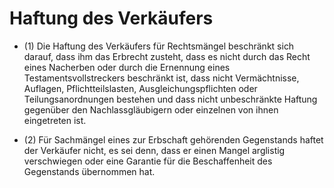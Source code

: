 # Haftung des Verkäufers

- (1) Die Haftung des Verkäufers für Rechtsmängel beschränkt sich darauf, dass ihm das Erbrecht zusteht, dass es nicht durch das Recht eines Nacherben oder durch die Ernennung eines Testamentsvollstreckers beschränkt ist, dass nicht Vermächtnisse, Auflagen, Pflichtteilslasten, Ausgleichungspflichten oder Teilungsanordnungen bestehen und dass nicht unbeschränkte Haftung gegenüber den Nachlassgläubigern oder einzelnen von ihnen eingetreten ist.

- (2) Für Sachmängel eines zur Erbschaft gehörenden Gegenstands haftet der Verkäufer nicht, es sei denn, dass er einen Mangel arglistig verschwiegen oder eine Garantie für die Beschaffenheit des Gegenstands übernommen hat.

